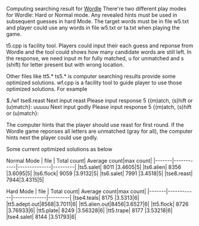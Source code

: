 Computing searching result for [Wordle](https://www.nytimes.com/games/wordle/index.html)
There're two different play modes for Wordle: Hard or Normal mode.
Any revealed hints must be used in subsequent guesses in hard Mode.
The target words must be in file w5.txt and player could use any words in file w5.txt or ta.txt when playing the game.

t5.cpp is facility tool. Players could input their each guess and reponse from Wordle and the tool could shows how many candidate words are still left. In the response, we need input m for fully matched, u for unmatched and s (shift) for letter present but with wrong location.

Other files like tt5.* ts5.* is computer searching results provide some optimized solutions.
wf.cpp is a facility tool to guide player to use those optimized solutions.
For example

$./wf tse8.reast
Next input reast
Please input response 5  {(m)atch, (s)hift or (u)match}: uuuuu
Next input godly
Please input response 5  {(m)atch, (s)hift or (u)match}:

The computer hints that the player should use reast for first round. If the Wordle game reponses all letters are unmatched (gray for all), the computer hints next the player could use godly.

Some current optimized solutions as below

Normal Mode
|  file | Total count| Average count|max count|
|-------|------------|--------------|---------|
|ts5.salet| 8011 |3.4605|5|
|ts6.alien| 8356 |3.6095|5|
|ts6.flock| 9059 |3.9132|5|
|ts6.salet| 7991 |3.4518|5|
|tse8.reast| 7944|3.4315|5|

Hard Mode
|  file | Total count| Average count|max count|
|-------|------------|--------------|---------|
|tse4.teals| 8175 |3.5313|6|
|tt5.adept.out|8568|3.7011|6|
|tt5.alien.out|8456|3.6527|6|
|tt5.flock| 8726 |3.76933|6|
|tt5.plate| 8249 |3.56328|6|
|tt5.trape| 8177 |3.53218|6|
|tse4.salet| 8144 |3.51793|6|


